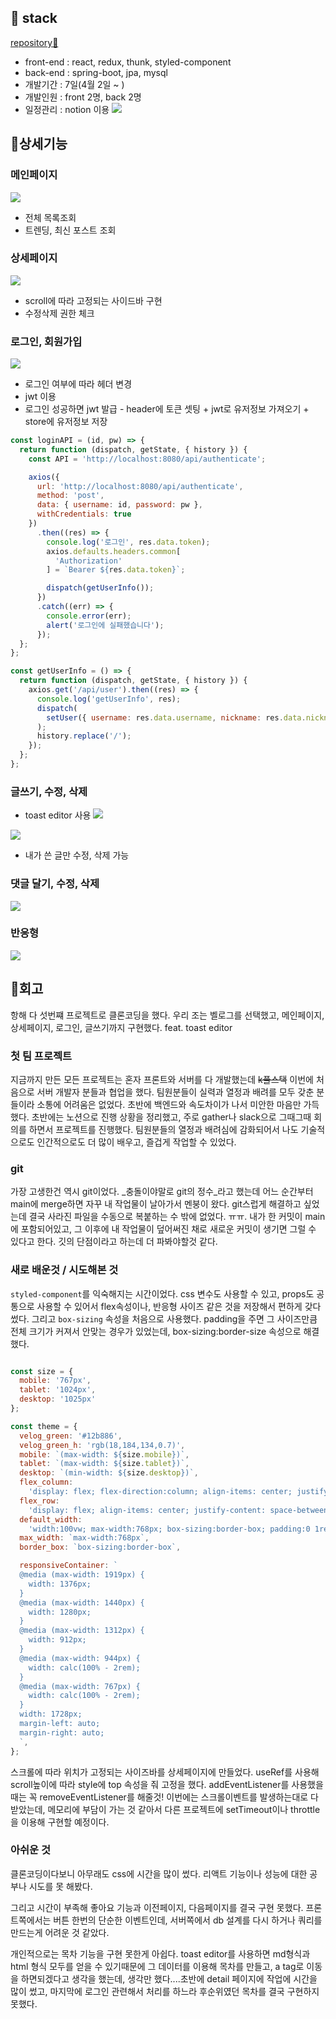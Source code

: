 
## 🚀 stack
[repository🌱](https://github.com/yooooonk/hh99_clone)
- front-end : react, redux, thunk, styled-component
- back-end : spring-boot, jpa, mysql
- 개발기간 : 7일(4월 2일 ~ )
- 개발인원 : front 2명, back 2명
- 일정관리 : notion 이용
![](https://images.velog.io/images/ouo_yoonk/post/15e05ff4-9881-4371-bfab-d2cfea71b427/image.png)


## 📜상세기능
### 메인페이지
![](https://images.velog.io/images/ouo_yoonk/post/38ab1bae-edb1-4d47-b0e6-3e86f0be83bc/v_main.gif)
- 전체 목록조회
- 트렌딩, 최신 포스트 조회

### 상세페이지
![](https://images.velog.io/images/ouo_yoonk/post/20be1575-a695-44f7-b58a-d29aa0af6853/detail2.gif)

- scroll에 따라 고정되는 사이드바 구현
- 수정삭제 권한 체크



### 로그인, 회원가입
![](https://images.velog.io/images/ouo_yoonk/post/fb39d42f-af0e-4a76-be36-fb877e597eb2/v_login.gif)

- 로그인 여부에 따라 헤더 변경
- jwt 이용
- 로그인 성공하면 jwt 발급 - header에 토큰 셋팅 + jwt로 유저정보 가져오기 + store에 유저정보 저장
``` javascript
const loginAPI = (id, pw) => {
  return function (dispatch, getState, { history }) {
    const API = 'http://localhost:8080/api/authenticate';

    axios({
      url: 'http://localhost:8080/api/authenticate',
      method: 'post',
      data: { username: id, password: pw },
      withCredentials: true
    })
      .then((res) => {
        console.log('로그인', res.data.token);
        axios.defaults.headers.common[
          'Authorization'
        ] = `Bearer ${res.data.token}`;

        dispatch(getUserInfo());
      })
      .catch((err) => {
        console.error(err);
        alert('로그인에 실패했습니다');
      });
  };
};

const getUserInfo = () => {
  return function (dispatch, getState, { history }) {
    axios.get('/api/user').then((res) => {
      console.log('getUserInfo', res);
      dispatch(
        setUser({ username: res.data.username, nickname: res.data.nickname })
      );
      history.replace('/');
    });
  };
};
```

### 글쓰기, 수정, 삭제
- toast editor 사용
![](https://images.velog.io/images/ouo_yoonk/post/ea49d5f6-fcb6-4f2b-9fc2-5b62d4b69656/v_write.gif)

![](https://images.velog.io/images/ouo_yoonk/post/b407834d-b8b8-457c-91e7-77e72996a90f/v_ud.gif)
- 내가 쓴 글만 수정, 삭제 가능

### 댓글 달기, 수정, 삭제
![](https://images.velog.io/images/ouo_yoonk/post/c866e4ca-f4da-4d3c-93a9-87cd3a8366df/v_comment.gif)

### 반응형
![](https://images.velog.io/images/ouo_yoonk/post/9df2b531-1e94-488a-8a29-5ae4842223ad/response.gif)


## 🌈회고
항해 다 섯번쨰 프로젝트로 클론코딩을 했다. 우리 조는 벨로그를 선택했고, 메인페이지, 상세페이지, 로그인, 글쓰기까지 구현했다. feat. toast editor

### 첫 팀 프로젝트
지금까지 만든 모든 프로젝트는 혼자 프론트와 서버를 다 개발했는데 ~~k풀스택~~ 이번에 처음으로 서버 개발자 분들과 협업을 했다. 팀원분들이 실력과 열정과 배려를 모두 갖춘 분들이라 소통에 어려움은 없었다. 초반에 백엔드와 속도차이가 나서 미안한 마음만 가득했다. 초반에는 노션으로 진행 상황을 정리했고, 주로 gather나 slack으로 그때그때 회의를 하면서 프로젝트를 진행했다. 팀원분들의 열정과 배려심에 감화되어서 나도 기술적으로도 인간적으로도 더 많이 배우고, 즐겁게 작업할 수 있었다.

### git
가장 고생한건 역시 git이었다. _충돌이야말로 git의 정수_라고 했는데 어느 순간부터 main에 merge하면 자꾸 내 작업물이 날아가서 멘붕이 왔다. git스럽게 해결하고 싶었는데 결국 사라진 파일을 수동으로 복붙하는 수 밖에 없었다. ㅠㅠ. 내가 한 커밋이 main에 포함되어있고, 그 이후에 내 작업물이 덮어써진 채로 새로운 커밋이 생기면 그럴 수 있다고 한다. 깃의 단점이라고 하는데 더 파봐야할것 같다. 

### 새로 배운것 / 시도해본 것
`styled-component`를 익숙해지는 시간이었다. css 변수도 사용할 수 있고, props도 공통으로 사용할 수 있어서 flex속성이나, 반응형 사이즈 같은 것을 저장해서 편하게 갖다썼다. 그리고 `box-sizing` 속성을 처음으로 사용했다. padding을 주면 그 사이즈만큼 전체 크기가 커져서 안맞는 경우가 있었는데, box-sizing:border-size 속성으로 해결했다.
``` javascript

const size = {
  mobile: '767px',
  tablet: '1024px',
  desktop: '1025px'
};

const theme = {
  velog_green: '#12b886',
  velog_green_h: 'rgb(18,184,134,0.7)',
  mobile: `(max-width: ${size.mobile})`,
  tablet: `(max-width: ${size.tablet})`,
  desktop: `(min-width: ${size.desktop})`,
  flex_column:
    'display: flex; flex-direction:column; align-items: center; justify-content: space-between; ',
  flex_row:
    'display: flex; align-items: center; justify-content: space-between;',
  default_width:
    'width:100vw; max-width:768px; box-sizing:border-box; padding:0 1rem',
  max_width: `max-width:768px`,
  border_box: `box-sizing:border-box`,

  responsiveContainer: `
  @media (max-width: 1919px) {
    width: 1376px;
  }
  @media (max-width: 1440px) {
    width: 1280px;
  }
  @media (max-width: 1312px) {
    width: 912px;
  }
  @media (max-width: 944px) {
    width: calc(100% - 2rem);
  }
  @media (max-width: 767px) {
    width: calc(100% - 2rem);
  }
  width: 1728px;
  margin-left: auto;
  margin-right: auto;
  `,
};
```

스크롤에 따라 위치가 고정되는 사이즈바를 상세페이지에 만들었다. useRef를 사용해 scroll높이에 따라 style에 top 속성을 줘 고정을 했다. addEventListener를 사용했을 때는 꼭 removeEventListener를 해줄것! 이번에는 스크롤이벤트를 발생하는대로 다 받았는데, 메모리에 부담이 가는 것 같아서 다른 프로젝트에 setTimeout이나 throttle을 이용해 구현할 예정이다.


### 아쉬운 것
클론코딩이다보니 아무래도 css에 시간을 많이 썼다. 리액트 기능이나 성능에 대한 공부나 시도를 못 해봤다. 

그리고 시간이 부족해 좋아요 기능과  이전페이지, 다음페이지를 결국 구현 못했다. 프론트쪽에서는 버튼 한번의 단순한 이벤트인데, 서버쪽에서 db 설계를 다시 하거나 쿼리를 만드는게 어려운 것 같았다. 

개인적으로는 목차 기능을 구현 못한게 아쉽다. toast editor를 사용하면 md형식과 html 형식 모두를 얻을 수 있기때문에 그 데이터를 이용해 목차를 만들고, a tag로 이동을 하면되겠다고 생각을 했는데, 생각만 했다....초반에 detail 페이지에 작업에 시간을 많이 썼고, 마지막에 로그인 관련해서 처리를 하느라 후순위였던 목차를 결국 구현하지 못했다. 


